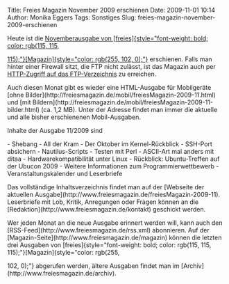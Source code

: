 Title: Freies Magazin November 2009 erschienen
Date: 2009-11-01 10:14
Author: Monika Eggers
Tags: Sonstiges
Slug: freies-magazin-november-2009-erschienen

Heute ist die [Novemberausgabe von
[freies]{style="font-weight: bold; color: rgb(115, 115,<br /></p><p>115);"}[Magazin]{style="color: rgb(255, 102, 0);"}](ftp://ftp.freiesmagazin.de/2009/freiesMagazin-2009-11.pdf)
erschienen. Falls man hinter einer Firewall sitzt, die FTP nicht
zulässt, ist das Magazin auch per [HTTP-Zugriff auf das
FTP-Verzeichnis](http://www.freiesmagazin.de/ftp/2009/freiesMagazin-2009-11.pdf)
zu erreichen.

</p>
Auch diesen Monat gibt es wieder eine HTML-Ausgabe für Mobilgeräte [ohne
Bilder](http://freiesmagazin.de/mobil/freiesMagazin-2009-11.html) und
[mit
Bildern](http://freiesmagazin.de/mobil/freiesMagazin-2009-11-bilder.html)
(ca. 1,2 MB). Unter der Adresse <http://freiesmagazin.de/mobil/> findet
man immer die aktuelle und alle bisher erschienenen Mobil-Ausgaben.

</p>
<!--break--><!--break-->

Inhalte der Ausgabe 11/2009 sind

</p>
-   Shebang - All der Kram
-   Der Oktober im Kernel-Rückblick
-   SSH-Port absichern
-   Nautilus-Scripts
-   Testen mit Perl
-   ASCII-Art mal anders mit ditaa
-   Hardwarekompatibilität unter Linux
-   Rückblick: Ubuntu-Treffen auf der Ubucon 2009
-   Weitere Informationen zum Programmierwettbewerb
-   Veranstaltungskalender und Leserbriefe

</p>
Das vollständige Inhaltsverzeichnis findet man auf der [Webseite der
aktuellen Ausgabe](http://www.freiesmagazin.de/freiesMagazin-2009-11).
Leserbriefe mit Lob, Kritik, Anregungen oder Fragen können an die
[Redaktion](http://www.freiesmagazin.de/kontakt) geschickt werden.

</p>
Wer jeden Monat an die neue Ausgabe erinnert werden will, kann auch den
[RSS-Feed](http://www.freiesmagazin.de/rss.xml) abonnieren. Auf der
[Magazin-Seite](http://www.freiesmagazin.de/magazin) können die letzten
drei Ausgaben von
[freies]{style="font-weight: bold; color: rgb(115, 115, 115);"}[Magazin]{style="color: rgb(255,<br /></p><p>102, 0);"}
abgerufen werden, ältere Ausgaben findet man im
[Archiv](http://www.freiesmagazin.de/archiv).

</p>

